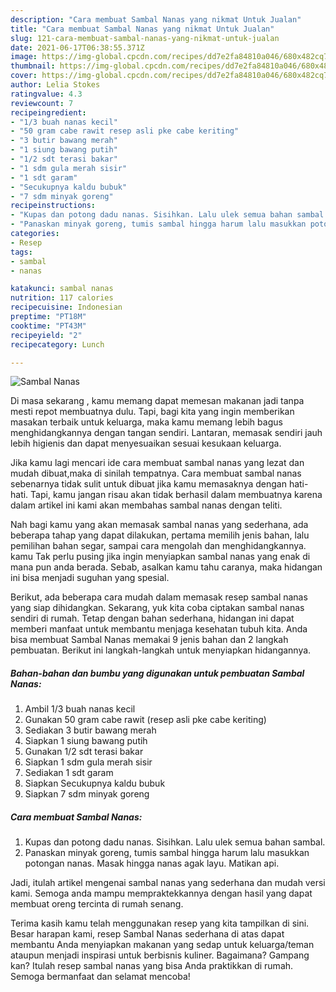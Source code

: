 ```yaml
---
description: "Cara membuat Sambal Nanas yang nikmat Untuk Jualan"
title: "Cara membuat Sambal Nanas yang nikmat Untuk Jualan"
slug: 121-cara-membuat-sambal-nanas-yang-nikmat-untuk-jualan
date: 2021-06-17T06:38:55.371Z
image: https://img-global.cpcdn.com/recipes/dd7e2fa84810a046/680x482cq70/sambal-nanas-foto-resep-utama.jpg
thumbnail: https://img-global.cpcdn.com/recipes/dd7e2fa84810a046/680x482cq70/sambal-nanas-foto-resep-utama.jpg
cover: https://img-global.cpcdn.com/recipes/dd7e2fa84810a046/680x482cq70/sambal-nanas-foto-resep-utama.jpg
author: Lelia Stokes
ratingvalue: 4.3
reviewcount: 7
recipeingredient:
- "1/3 buah nanas kecil"
- "50 gram cabe rawit resep asli pke cabe keriting"
- "3 butir bawang merah"
- "1 siung bawang putih"
- "1/2 sdt terasi bakar"
- "1 sdm gula merah sisir"
- "1 sdt garam"
- "Secukupnya kaldu bubuk"
- "7 sdm minyak goreng"
recipeinstructions:
- "Kupas dan potong dadu nanas. Sisihkan. Lalu ulek semua bahan sambal."
- "Panaskan minyak goreng, tumis sambal hingga harum lalu masukkan potongan nanas. Masak hingga nanas agak layu. Matikan api."
categories:
- Resep
tags:
- sambal
- nanas

katakunci: sambal nanas 
nutrition: 117 calories
recipecuisine: Indonesian
preptime: "PT18M"
cooktime: "PT43M"
recipeyield: "2"
recipecategory: Lunch

---
```



![Sambal Nanas](https://img-global.cpcdn.com/recipes/dd7e2fa84810a046/680x482cq70/sambal-nanas-foto-resep-utama.jpg)

Di masa  sekarang , kamu memang dapat memesan makanan jadi tanpa mesti repot membuatnya dulu. Tapi, bagi kita yang ingin memberikan masakan terbaik untuk keluarga, maka kamu memang lebih bagus menghidangkannya dengan tangan sendiri. Lantaran, memasak sendiri jauh lebih higienis dan dapat menyesuaikan sesuai kesukaan keluarga.

Jika kamu lagi mencari ide cara membuat sambal nanas yang lezat dan mudah dibuat,maka di sinilah tempatnya. Cara membuat sambal nanas  sebenarnya tidak sulit untuk dibuat jika kamu memasaknya dengan hati-hati. Tapi, kamu jangan risau akan tidak berhasil dalam membuatnya 
karena dalam artikel ini kami akan membahas sambal nanas dengan teliti.  



Nah bagi kamu yang akan memasak sambal nanas yang sederhana, ada beberapa tahap yang dapat dilakukan, pertama memilih jenis bahan, lalu pemilihan bahan segar, sampai cara mengolah dan menghidangkannya. kamu Tak perlu pusing jika ingin menyiapkan sambal nanas yang enak di mana pun anda berada. Sebab, asalkan kamu  tahu caranya, maka hidangan ini bisa menjadi suguhan yang spesial.

Berikut, ada beberapa cara mudah dalam memasak resep sambal nanas yang siap dihidangkan. Sekarang, yuk kita coba ciptakan sambal nanas sendiri di rumah. Tetap dengan bahan sederhana, hidangan ini dapat memberi manfaat untuk membantu menjaga kesehatan tubuh kita. Anda bisa membuat Sambal Nanas memakai 9 jenis bahan dan 2 langkah pembuatan. Berikut ini langkah-langkah untuk menyiapkan hidangannya.

<!--inarticleads1-->

##### Bahan-bahan dan bumbu yang digunakan untuk pembuatan Sambal Nanas:

1. Ambil 1/3 buah nanas kecil
1. Gunakan 50 gram cabe rawit (resep asli pke cabe keriting)
1. Sediakan 3 butir bawang merah
1. Siapkan 1 siung bawang putih
1. Gunakan 1/2 sdt terasi bakar
1. Siapkan 1 sdm gula merah sisir
1. Sediakan 1 sdt garam
1. Siapkan Secukupnya kaldu bubuk
1. Siapkan 7 sdm minyak goreng




<!--inarticleads2-->

##### Cara membuat Sambal Nanas:

1. Kupas dan potong dadu nanas. Sisihkan. Lalu ulek semua bahan sambal.
1. Panaskan minyak goreng, tumis sambal hingga harum lalu masukkan potongan nanas. Masak hingga nanas agak layu. Matikan api.




Jadi, itulah artikel mengenai  sambal nanas  yang sederhana dan mudah versi kami. Semoga anda mampu mempraktekkannya dengan hasil yang dapat membuat oreng tercinta di rumah senang. 

Terima kasih kamu telah menggunakan resep yang kita tampilkan di sini. Besar harapan kami, resep  Sambal Nanas sederhana di atas dapat membantu Anda menyiapkan makanan yang sedap untuk keluarga/teman ataupun menjadi inspirasi untuk berbisnis kuliner. Bagaimana? Gampang kan? Itulah resep sambal nanas yang bisa Anda praktikkan di rumah. Semoga bermanfaat dan selamat mencoba!

